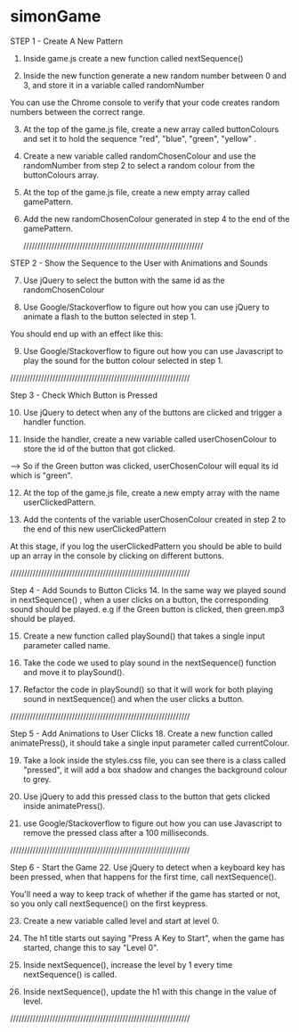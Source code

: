 # simonGame

STEP 1 - Create A New Pattern

1. Inside game.js create a new function called nextSequence()

2. Inside the new function generate a new random number between 0 and 3, and store it in a variable called randomNumber

You can use the Chrome console to verify that your code creates random numbers between the correct range.

3. At the top of the game.js file, create a new array called buttonColours and set it to hold the sequence "red", "blue", "green", "yellow" .

4. Create a new variable called randomChosenColour and use the randomNumber from step 2 to select a random colour from the buttonColours array.

5. At the top of the game.js file, create a new empty array called gamePattern.

6. Add the new randomChosenColour generated in step 4 to the end of the gamePattern.

   ////////////////////////////////////////////////////////////////

STEP 2 - Show the Sequence to the User with Animations and Sounds

7. Use jQuery to select the button with the same id as the randomChosenColour

8. Use Google/Stackoverflow to figure out how you can use jQuery to animate a flash to the button selected in step 1.

You should end up with an effect like this:

9. Use Google/Stackoverflow to figure out how you can use Javascript to play the sound for the button colour selected in step 1.

////////////////////////////////////////////////////////////////

Step 3 - Check Which Button is Pressed

10. Use jQuery to detect when any of the buttons are clicked and trigger a handler function.

11. Inside the handler, create a new variable called userChosenColour to store the id of the button that got clicked.

--> So if the Green button was clicked, userChosenColour will equal its id which is "green".

12. At the top of the game.js file, create a new empty array with the name userClickedPattern.

13. Add the contents of the variable userChosenColour created in step 2 to the end of this new userClickedPattern

At this stage, if you log the userClickedPattern you should be able to build up an array in the console by clicking on different buttons.

////////////////////////////////////////////////////////////////

Step 4 - Add Sounds to Button Clicks 14. In the same way we played sound in nextSequence() , when a user clicks on a button, the corresponding sound should be played. e.g if the Green button is clicked, then green.mp3 should be played.

15. Create a new function called playSound() that takes a single input parameter called name.

16. Take the code we used to play sound in the nextSequence() function and move it to playSound().

17. Refactor the code in playSound() so that it will work for both playing sound in nextSequence() and when the user clicks a button.

////////////////////////////////////////////////////////////////

Step 5 - Add Animations to User Clicks 18. Create a new function called animatePress(), it should take a single input parameter called currentColour.

19. Take a look inside the styles.css file, you can see there is a class called "pressed", it will add a box shadow and changes the background colour to grey.

20. Use jQuery to add this pressed class to the button that gets clicked inside animatePress().

21. use Google/Stackoverflow to figure out how you can use Javascript to remove the pressed class after a 100 milliseconds.

////////////////////////////////////////////////////////////////

Step 6 - Start the Game
22. Use jQuery to detect when a keyboard key has been pressed, when that happens for the first time, call nextSequence().

You'll need a way to keep track of whether if the game has started or not, so you only call nextSequence() on the first keypress.

23. Create a new variable called level and start at level 0.

24. The h1 title starts out saying "Press A Key to Start", when the game has started, change this to say "Level 0".

25. Inside nextSequence(), increase the level by 1 every time nextSequence() is called.

26. Inside nextSequence(), update the h1 with this change in the value of level.

////////////////////////////////////////////////////////////////

